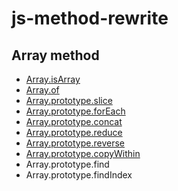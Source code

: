 # js-method-rewrite

## Array method

* [Array.isArray](https://codepen.io/leechikit/pen/Gmvdyj)
* [Array.of](https://codepen.io/leechikit/pen/yboRpd)
* [Array.prototype.slice](https://codepen.io/leechikit/pen/PmjrNr)
* [Array.prototype.forEach](https://codepen.io/leechikit/pen/XRaWbR)
* [Array.prototype.concat](https://codepen.io/leechikit/pen/gWxzmM)
* [Array.prototype.reduce](https://codepen.io/leechikit/pen/dWzemP)
* [Array.prototype.reverse](https://codepen.io/leechikit/pen/YVxJqZ)
* [Array.prototype.copyWithin](https://codepen.io/leechikit/pen/dWzwgo)
* Array.prototype.find
* Array.prototype.findIndex